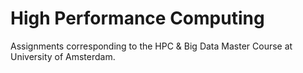 # High Performance Computing 

Assignments corresponding to the HPC &amp; Big Data Master Course at University of Amsterdam.


